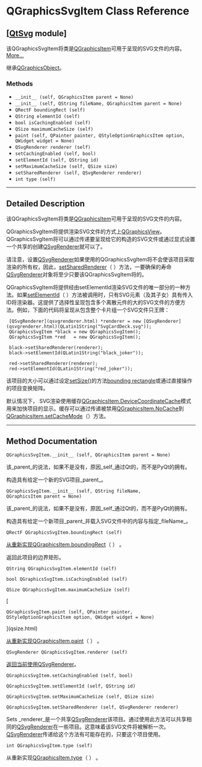# QGraphicsSvgItem Class Reference

## [[QtSvg](index.htm) module]

该QGraphicsSvgItem将类是[QGraphicsItem](qgraphicsitem.html)可用于呈现的SVG文件的内容。[More...](#details)

继承[QGraphicsObject](qgraphicsobject.html)。

### Methods

*   `__init__ (self, QGraphicsItem parent = None)`
*   `__init__ (self, QString fileName, QGraphicsItem parent = None)`
*   `QRectF boundingRect (self)`
*   `QString elementId (self)`
*   `bool isCachingEnabled (self)`
*   `QSize maximumCacheSize (self)`
*   `paint (self, QPainter painter, QStyleOptionGraphicsItem option, QWidget widget = None)`
*   `QSvgRenderer renderer (self)`
*   `setCachingEnabled (self, bool)`
*   `setElementId (self, QString id)`
*   `setMaximumCacheSize (self, QSize size)`
*   `setSharedRenderer (self, QSvgRenderer renderer)`
*   `int type (self)`

* * *

## Detailed Description

该QGraphicsSvgItem将类是[QGraphicsItem](qgraphicsitem.html)可用于呈现的SVG文件的内容。

QGraphicsSvgItem将提供渲染SVG文件的方式上[QGraphicsView](qgraphicsview.html)。 QGraphicsSvgItem将可以通过传递要呈现给它的构造的SVG文件或通过显式设置一个共享的创建[QSvgRenderer](qsvgrenderer.html)就可以了。

请注意，设置[QSvgRenderer](qsvgrenderer.html)如果使用的QGraphicsSvgItem将不会使该项目采取渲染的所有权，因此，[setSharedRenderer](qgraphicssvgitem.html#setSharedRenderer)（ ）方法，一要确保的寿命[QSvgRenderer](qsvgrenderer.html)对象将至少只要该QGraphicsSvgItem将的。

QGraphicsSvgItem将提供经由setElementId渲染SVG文件的唯一部分的一种方法。如果[setElementId](qgraphicssvgitem.html#elementId-prop)（ ）方法被调用时，只有SVG元素（及其子女）具有传入ID将渲染器。这提供了选择性呈现包含多个离散元件的大的SVG文件的方便方法。例如，下面的代码将呈现从包含整个卡片组一个SVG文件只王牌：

```
 [QSvgRenderer](qsvgrenderer.html) *renderer = new [QSvgRenderer](qsvgrenderer.html)(QLatin1String("SvgCardDeck.svg"));
 QGraphicsSvgItem *black = new QGraphicsSvgItem();
 QGraphicsSvgItem *red   = new QGraphicsSvgItem();

 black->setSharedRenderer(renderer);
 black->setElementId(QLatin1String("black_joker"));

 red->setSharedRenderer(renderer);
 red->setElementId(QLatin1String("red_joker"));

```

该项目的大小可以通过设定[setSize()](qrectf.html#setSize)的方法[bounding rectangle](qgraphicssvgitem.html#boundingRect)或通过直接操作的项目变换矩阵。

默认情况下， SVG渲染使用缓存[QGraphicsItem.DeviceCoordinateCache](qgraphicsitem.html#CacheMode-enum)模式用来加快项目的显示。缓存可以通过传递被禁用[QGraphicsItem.NoCache](qgraphicsitem.html#CacheMode-enum)到[QGraphicsItem.setCacheMode](qgraphicsitem.html#setCacheMode)（）方法。

* * *

## Method Documentation

```
QGraphicsSvgItem.__init__ (self, QGraphicsItem parent = None)
```

该_parent_的说法，如果不是没有，原因_self_通过Qt的，而不是PyQt的拥有。

构造具有给定一个新的SVG项目_parent_。

```
QGraphicsSvgItem.__init__ (self, QString fileName, QGraphicsItem parent = None)
```

该_parent_的说法，如果不是没有，原因_self_通过Qt的，而不是PyQt的拥有。

构造具有给定一个新项目_parent_并载入SVG文件中的内容与指定_fileName_。

```
QRectF QGraphicsSvgItem.boundingRect (self)
```

[](qrectf.html)

[从重新实现](qrectf.html)[QGraphicsItem.boundingRect](qgraphicsitem.html#boundingRect)（ ） 。

返回此项目的边界矩形。

```
QString QGraphicsSvgItem.elementId (self)
```

```
bool QGraphicsSvgItem.isCachingEnabled (self)
```

```
QSize QGraphicsSvgItem.maximumCacheSize (self)
```

[

```
QGraphicsSvgItem.paint (self, QPainter painter, QStyleOptionGraphicsItem option, QWidget widget = None)
```

](qsize.html)

[从重新实现](qsize.html)[QGraphicsItem.paint](qgraphicsitem.html#paint)（ ） 。

```
QSvgRenderer QGraphicsSvgItem.renderer (self)
```

[](qsvgrenderer.html)

[返回当前使用](qsvgrenderer.html)[QSvgRenderer](qsvgrenderer.html)。

```
QGraphicsSvgItem.setCachingEnabled (self, bool)
```

```
QGraphicsSvgItem.setElementId (self, QString id)
```

```
QGraphicsSvgItem.setMaximumCacheSize (self, QSize size)
```

```
QGraphicsSvgItem.setSharedRenderer (self, QSvgRenderer renderer)
```

Sets _renderer_是一个共享[QSvgRenderer](qsvgrenderer.html)该项目。通过使用此方法可以共享相同的[QSvgRenderer](qsvgrenderer.html)在一些项目。这意味着该SVG文件将被解析一次。[QSvgRenderer](qsvgrenderer.html)传递给这个方法有可能存在的，只要这个项目使用。

```
int QGraphicsSvgItem.type (self)
```

从重新实现[QGraphicsItem.type](qgraphicsitem.html#type)（ ） 。